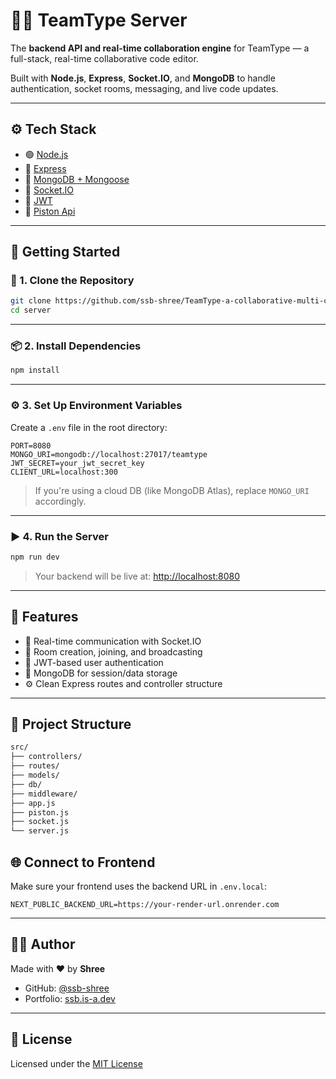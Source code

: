 # 🧑‍💻 TeamType Server

The **backend API and real-time collaboration engine** for TeamType — a full-stack, real-time collaborative code editor.

Built with **Node.js**, **Express**, **Socket.IO**, and **MongoDB** to handle authentication, socket rooms, messaging, and live code updates.

---

## ⚙️ Tech Stack

- 🟢 [Node.js](https://nodejs.org)
- 🚂 [Express](https://expressjs.com)
- 🧠 [MongoDB + Mongoose](https://mongoosejs.com)
- 🔌 [Socket.IO](https://socket.io)
- 🔐 [JWT](https://jwt.io)
- 🧪 [Piston Api](#)

---

## 🚀 Getting Started

### 🧾 1. Clone the Repository

```bash
git clone https://github.com/ssb-shree/TeamType-a-collaborative-multi-code-IDE/tree/main/server.git
cd server
```

---

### 📦 2. Install Dependencies

```bash
npm install
```

---

### ⚙️ 3. Set Up Environment Variables

Create a `.env` file in the root directory:

```env
PORT=8080
MONGO_URI=mongodb://localhost:27017/teamtype
JWT_SECRET=your_jwt_secret_key
CLIENT_URL=localhost:300
```

> If you're using a cloud DB (like MongoDB Atlas), replace `MONGO_URI` accordingly.

---

### ▶️ 4. Run the Server

```bash
npm run dev
```

> Your backend will be live at: [http://localhost:8080](http://localhost:8080)

---

## 🧠 Features

- 📡 Real-time communication with Socket.IO
- 📁 Room creation, joining, and broadcasting
- 🧾 JWT-based user authentication
- 🧠 MongoDB for session/data storage
- ⚙️ Clean Express routes and controller structure

---

## 📂 Project Structure

```bash
src/
├── controllers/
├── routes/
├── models/
├── db/
├── middleware/
├── app.js
├── piston.js
├── socket.js
└── server.js
```

## 🌐 Connect to Frontend

Make sure your frontend uses the backend URL in `.env.local`:

```env
NEXT_PUBLIC_BACKEND_URL=https://your-render-url.onrender.com
```

---

## 👨‍💻 Author

Made with ❤️ by **Shree**

- GitHub: [@ssb-shree](https://github.com/ssb-shree)
- Portfolio: [ssb.is-a.dev](https://ssb.is-a.dev)

---

## 📄 License

Licensed under the [MIT License](https://choosealicense.com/licenses/mit/)
